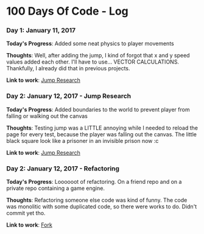# 100 Days Of Code - Log

### Day 1: January 11, 2017

**Today's Progress**: Added some neat physics to player movements

**Thoughts**: Well, after adding the jump, I kind of forgot that x and y speed values added each other. I'll have to use... VECTOR CALCULATIONS. Thankfully, I already did that in previous projects.

**Link to work**: [Jump Research](https://github.com/Hild-Franck/jump-research)

### Day 2: January 12, 2017 - Jump Research

**Today's Progress**: Added boundaries to the world to prevent player from falling or walking out the canvas

**Thoughts**: Testing jump was a LITTLE annoying while I needed to reload the page for every test, because the player was falling out the canvas. The little black square look like a prisoner in an invisible prison now :c

**Link to work**: [Jump Research](https://github.com/Hild-Franck/jump-research)

### Day 2: January 12, 2017 - Refactoring

**Today's Progress**: Loooooot of refactoring. On a friend repo and on a private repo containing a game engine.

**Thoughts**: Refactoring someone else code was kind of funny. The code was monolitic with some duplicated code, so there were works to do. Didn't commit yet tho.

**Link to work**: [Fork](https://github.com/Hild-Franck/hapi-cron-job)